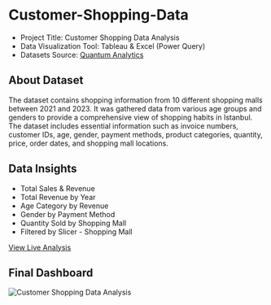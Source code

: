 # Customer-Shopping-Data

- Project Title: Customer Shopping Data Analysis
- Data Visualization Tool: Tableau & Excel (Power Query)
- Datasets Source: [Quantum Analytics](https://quantumanalyticsco.org/)

## About Dataset
The dataset contains shopping information from 10 different shopping malls between 2021 and 2023. It was gathered data from various age groups and genders to provide a comprehensive view of shopping habits in Istanbul. The dataset includes essential information such as invoice numbers, customer IDs, age, gender, payment methods, product categories, quantity, price, order dates, and shopping mall locations. 

## Data Insights
- Total Sales & Revenue
- Total Revenue by Year
- Age Category by Revenue
- Gender by Payment Method
- Quantity Sold by Shopping Mall
- Filtered by Slicer - Shopping Mall

[View Live Analysis](https://public.tableau.com/views/CustomerShoppingDataAnalysis_16992943378080/Dashboard1?:language=en-US&:sid=&:redirect=auth&:display_count=n&:origin=viz_share_link)

## Final Dashboard
![Customer Shopping Data Analysis](https://github.com/user-attachments/assets/4e390603-5f19-4c85-add6-a862d2c43b3b)
